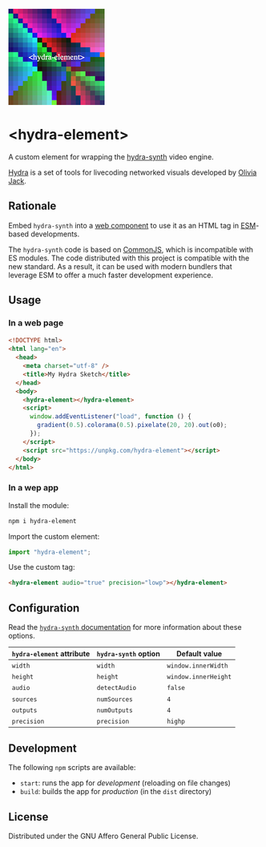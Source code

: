 ![Logo](/logo.png)

# \<hydra-element>

A custom element for wrapping the [hydra-synth](https://github.com/ojack/hydra-synth) video engine.

[Hydra](https://github.com/ojack/hydra) is a set of tools for livecoding networked visuals developed by [Olivia Jack](https://ojack.xyz/).

## Rationale

Embed `hydra-synth` into a [web component](https://developer.mozilla.org/en-US/docs/Web/Web_Components) to use it as an HTML tag in [ESM](https://developer.mozilla.org/en-US/docs/Web/JavaScript/Guide/Modules)-based developments.

The `hydra-synth` code is based on [CommonJS](https://en.wikipedia.org/wiki/CommonJS), which is incompatible with ES modules. The code distributed with this project is compatible with the new standard. As a result, it can be used with modern bundlers that leverage ESM to offer a much faster development experience.

## Usage

### In a web page

```html
<!DOCTYPE html>
<html lang="en">
  <head>
    <meta charset="utf-8" />
    <title>My Hydra Sketch</title>
  </head>
  <body>
    <hydra-element></hydra-element>
    <script>
      window.addEventListener("load", function () {
        gradient(0.5).colorama(0.5).pixelate(20, 20).out(o0);
      });
    </script>
    <script src="https://unpkg.com/hydra-element"></script>
  </body>
</html>
```

### In a wep app

Install the module:

```bash
npm i hydra-element
```

Import the custom element:

```js
import "hydra-element";
```

Use the custom tag:

```html
<hydra-element audio="true" precision="lowp"></hydra-element>
```

## Configuration

Read the [`hydra-synth` documentation](https://github.com/ojack/hydra-synth#api) for more information about these options.

| `hydra-element` attribute | `hydra-synth` option | Default value        |
| ------------------------- | -------------------- | -------------------- |
| `width`                   | `width`              | `window.innerWidth`  |
| `height`                  | `height`             | `window.innerHeight` |
| `audio`                   | `detectAudio`        | `false`              |
| `sources`                 | `numSources`         | `4`                  |
| `outputs`                 | `numOutputs`         | `4`                  |
| `precision`               | `precision`          | `highp`              |

## Development

The following `npm` scripts are available:

- `start`: runs the app for _development_ (reloading on file changes)
- `build`: builds the app for _production_ (in the `dist` directory)

## License

Distributed under the GNU Affero General Public License.
